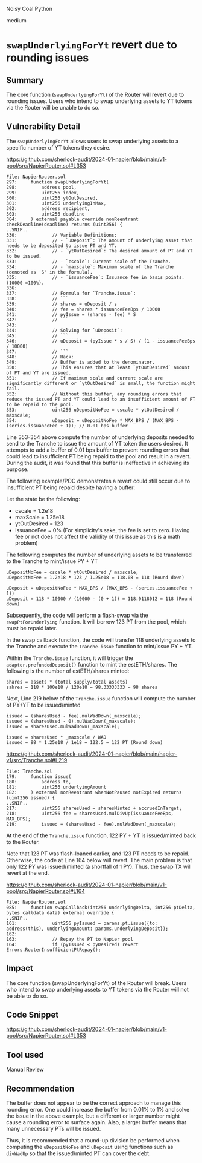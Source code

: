 Noisy Coal Python

medium

# `swapUnderlyingForYt` revert due to rounding issues

## Summary

The core function (`swapUnderlyingForYt`) of the Router will revert due to rounding issues. Users who intend to swap underlying assets to YT tokens via the Router will be unable to do so.

## Vulnerability Detail

The `swapUnderlyingForYt` allows users to swap underlying assets to a specific number of YT tokens they desire.

https://github.com/sherlock-audit/2024-01-napier/blob/main/v1-pool/src/NapierRouter.sol#L353

```solidity
File: NapierRouter.sol
297:     function swapUnderlyingForYt(
298:         address pool,
299:         uint256 index,
300:         uint256 ytOutDesired,
301:         uint256 underlyingInMax,
302:         address recipient,
303:         uint256 deadline
304:     ) external payable override nonReentrant checkDeadline(deadline) returns (uint256) {
..SNIP..
330:             // Variable Definitions:
331:             // - `uDeposit`: The amount of underlying asset that needs to be deposited to issue PT and YT.
332:             // - `ytOutDesired`: The desired amount of PT and YT to be issued.
333:             // - `cscale`: Current scale of the Tranche.
334:             // - `maxscale`: Maximum scale of the Tranche (denoted as 'S' in the formula).
335:             // - `issuanceFee`: Issuance fee in basis points. (10000 =100%).
336: 
337:             // Formula for `Tranche.issue`:
338:             // ```
339:             // shares = uDeposit / s
340:             // fee = shares * issuanceFeeBps / 10000
341:             // pyIssue = (shares - fee) * S
342:             // ```
343: 
344:             // Solving for `uDeposit`:
345:             // ```
346:             // uDeposit = (pyIssue * s / S) / (1 - issuanceFeeBps / 10000)
347:             // ```
348:             // Hack:
349:             // Buffer is added to the denominator.
350:             // This ensures that at least `ytOutDesired` amount of PT and YT are issued.
351:             // If maximum scale and current scale are significantly different or `ytOutDesired` is small, the function might fail.
352:             // Without this buffer, any rounding errors that reduce the issued PT and YT could lead to an insufficient amount of PT to be repaid to the pool.
353:             uint256 uDepositNoFee = cscale * ytOutDesired / maxscale;
354:             uDeposit = uDepositNoFee * MAX_BPS / (MAX_BPS - (series.issuanceFee + 1)); // 0.01 bps buffer
```

Line 353-354 above compute the number of underlying deposits needed to send to the Tranche to issue the amount of YT token the users desired. It attempts to add a buffer of 0.01 bps buffer to prevent rounding errors that could lead to insufficient PT being repaid to the pool and result in a revert. During the audit, it was found that this buffer is ineffective in achieving its purpose.

The following example/POC demonstrates a revert could still occur due to insufficient PT being repaid despite having a buffer:

Let the state be the following:

- cscale = 1.2e18
- maxScale = 1.25e18
- ytOutDesired = 123
- issuanceFee = 0% (For simplicity's sake, the fee is set to zero. Having fee or not does not affect the validity of this issue as this is a math problem)

The following computes the number of underlying assets to be transferred to the Tranche to mint/issue PY + YT

```solidity
uDepositNoFee = cscale * ytOutDesired / maxscale;
uDepositNoFee = 1.2e18 * 123 / 1.25e18 = 118.08 = 118 (Round down)

uDeposit = uDepositNoFee * MAX_BPS / (MAX_BPS - (series.issuanceFee + 1))
uDeposit = 118 * 10000 / (10000 - (0 + 1)) = 118.0118012 = 118 (Round down)
```

Subsequently, the code will perform a flash-swap via the `swapPtForUnderlying` function. It will borrow 123 PT from the pool, which must be repaid later.

In the swap callback function, the code will transfer 118 underlying assets to the Tranche and execute the `Tranche.issue` function to mint/issue PY + YT.

Within the `Tranche.issue` function, it will trigger the `adapter.prefundedDeposit()` function to mint the estETH/shares. The following is the number of estETH/shares minted:

```solidity
shares = assets * (total supply/total assets)
sahres = 118 * 100e18 / 120e18 = 98.33333333 = 98 shares
```

Next, Line 219 below of the `Tranche.issue` function will compute the number of PY+YT to be issued/minted

```solidity
issued = (sharesUsed - fee).mulWadDown(_maxscale);
issued = (sharesUsed - 0).mulWadDown(_maxscale);
issued = sharesUsed.mulWadDown(_maxscale);

issued = sharesUsed * _maxscale / WAD
issued = 98 * 1.25e18 / 1e18 = 122.5 = 122 PT (Round down)
```

https://github.com/sherlock-audit/2024-01-napier/blob/main/napier-v1/src/Tranche.sol#L219

```solidity
File: Tranche.sol
179:     function issue(
180:         address to,
181:         uint256 underlyingAmount
182:     ) external nonReentrant whenNotPaused notExpired returns (uint256 issued) {
..SNIP..
217:         uint256 sharesUsed = sharesMinted + accruedInTarget;
218:         uint256 fee = sharesUsed.mulDivUp(issuanceFeeBps, MAX_BPS);
219:         issued = (sharesUsed - fee).mulWadDown(_maxscale);
```

At the end of the `Tranche.issue` function, 122 PY + YT is issued/minted back to the Router.

Note that 123 PT was flash-loaned earlier, and 123 PT needs to be repaid. Otherwise, the code at Line 164 below will revert. The main problem is that only 122 PY was issued/minted (a shortfall of 1 PY). Thus, the swap TX will revert at the end.

https://github.com/sherlock-audit/2024-01-napier/blob/main/v1-pool/src/NapierRouter.sol#L164

```solidity
File: NapierRouter.sol
085:     function swapCallback(int256 underlyingDelta, int256 ptDelta, bytes calldata data) external override {
..SNIP..
161:             uint256 pyIssued = params.pt.issue({to: address(this), underlyingAmount: params.underlyingDeposit});
162: 
163:             // Repay the PT to Napier pool
164:             if (pyIssued < pyDesired) revert Errors.RouterInsufficientPtRepay();
```

## Impact

The core function (swapUnderlyingForYt) of the Router will break. Users who intend to swap underlying assets to YT tokens via the Router will not be able to do so.

## Code Snippet

https://github.com/sherlock-audit/2024-01-napier/blob/main/v1-pool/src/NapierRouter.sol#L353

## Tool used

Manual Review

## Recommendation

The buffer does not appear to be the correct approach to manage this rounding error. One could increase the buffer from 0.01% to 1% and solve the issue in the above example, but a different or larger number might cause a rounding error to surface again. Also, a larger buffer means that many unnecessary PTs will be issued. 

Thus, it is recommended that a round-up division be performed when computing the `uDepositNoFee` and `uDeposit` using functions such as `divWadUp` so that the issued/minted PT can cover the debt.